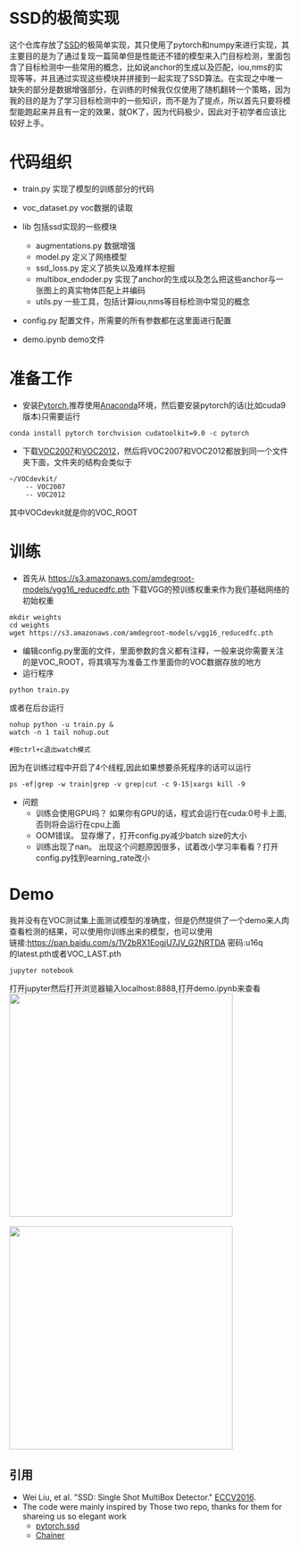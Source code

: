 # SSD的极简实现

这个仓库存放了[SSD](http://arxiv.org/abs/1512.02325)的极简单实现，其只使用了pytorch和numpy来进行实现，其主要目的是为了通过复现一篇简单但是性能还不错的模型来入门目标检测，里面包含了目标检测中一些常用的概念，比如说anchor的生成以及匹配，iou,nms的实现等等，并且通过实现这些模块并拼接到一起实现了SSD算法。在实现之中唯一缺失的部分是数据增强部分，在训练的时候我仅仅使用了随机翻转一个策略，因为我的目的是为了学习目标检测中的一些知识，而不是为了提点，所以首先只要将模型能跑起来并且有一定的效果，就OK了，因为代码极少，因此对于初学者应该比较好上手。

# 代码组织
- train.py    实现了模型的训练部分的代码
- voc_dataset.py    voc数据的读取
- lib    包括ssd实现的一些模块
    * augmentations.py    数据增强
    * model.py    定义了网络模型
    * ssd_loss.py    定义了损失以及难样本挖掘
    * multibox_endoder.py    实现了anchor的生成以及怎么把这些anchor与一张图上的真实物体匹配上并编码
    * utils.py    一些工具，包括计算iou,nms等目标检测中常见的概念

- config.py    配置文件，所需要的所有参数都在这里面进行配置
- demo.ipynb    demo文件



# 准备工作
- 安装[Pytorch](https://pytorch.org),推荐使用[Anaconda](https://www.anaconda.com)环境，然后要安装pytorch的话(比如cuda9版本)只需要运行
```Shell
conda install pytorch torchvision cudatoolkit=9.0 -c pytorch
```
- 下载[VOC2007](http://host.robots.ox.ac.uk/pascal/VOC/voc2007/VOCtrainval_06-Nov-2007.tar)和[VOC2012](http://host.robots.ox.ac.uk/pascal/VOC/voc2012/VOCtrainval_11-May-2012.tar)，然后将VOC2007和VOC2012都放到同一个文件夹下面，文件夹的结构会类似于
```
~/VOCdevkit/
    -- VOC2007
    -- VOC2012
```
其中VOCdevkit就是你的VOC_ROOT

# 训练
- 首先从 https://s3.amazonaws.com/amdegroot-models/vgg16_reducedfc.pth 下载VGG的预训练权重来作为我们基础网络的初始权重
```Shell
mkdir weights
cd weights
wget https://s3.amazonaws.com/amdegroot-models/vgg16_reducedfc.pth
```
- 编辑config.py里面的文件，里面参数的含义都有注释，一般来说你需要关注的是VOC_ROOT，将其填写为准备工作里面你的VOC数据存放的地方
- 运行程序
```Shell
python train.py
```
或者在后台运行
```Shell
nohup python -u train.py &
watch -n 1 tail nohup.out

#按ctrl+c退出watch模式
```
因为在训练过程中开启了4个线程,因此如果想要杀死程序的话可以运行
```Shell
ps -ef|grep -w train|grep -v grep|cut -c 9-15|xargs kill -9
```

- 问题
    * 训练会使用GPU吗？ 如果你有GPU的话，程式会运行在cuda:0号卡上面,否则将会运行在cpu上面
    * OOM错误。  显存爆了，打开config.py减少batch size的大小
    * 训练出现了nan。   出现这个问题原因很多，试着改小学习率看看？打开config.py找到learning_rate改小


# Demo
我并没有在VOC测试集上面测试模型的准确度，但是仍然提供了一个demo来人肉查看检测的结果，可以使用你训练出来的模型，也可以使用</br>
链接:https://pan.baidu.com/s/1V2bRX1EogjU7JV_G2NRTDA  密码:u16q </br>
的latest.pth或者VOC_LAST.pth
```Shell
jupyter notebook
```
打开jupyter然后打开浏览器输入localhost:8888,打开demo.ipynb来查看
<img align="center" src= "https://github.com/HosinPrime/simple-ssd-for-beginners/blob/master/images/1.jpg" height = 400/> </br></br>
<img align="center" src= "https://github.com/HosinPrime/simple-ssd-for-beginners/blob/master/images/2.jpg" height = 400/>


## 引用
- Wei Liu, et al. "SSD: Single Shot MultiBox Detector." [ECCV2016](http://arxiv.org/abs/1512.02325).
- The code were mainly inspired by Those two repo, thanks for them for shareing us so elegant work
    * [pytorch.ssd](https://github.com/amdegroot/ssd.pytorch)
    * [Chainer](https://github.com/chainer/chainercv/tree/master/chainercv/links/model/ssd)

